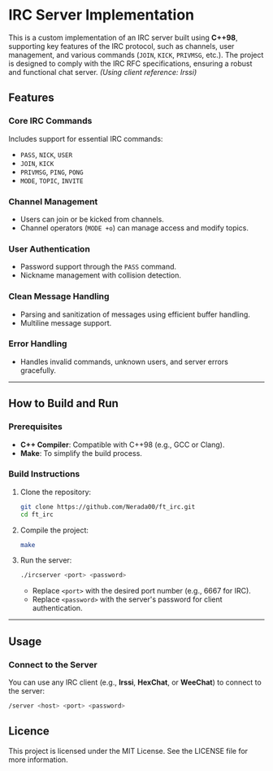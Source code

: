 # IRC Server Implementation

This is a custom implementation of an IRC server built using **C++98**, supporting key features of the IRC protocol, such as channels, user management, and various commands (`JOIN`, `KICK`, `PRIVMSG`, etc.). The project is designed to comply with the IRC RFC specifications, ensuring a robust and functional chat server. *(Using client reference: Irssi)*

## Features

### Core IRC Commands
Includes support for essential IRC commands:
- `PASS`, `NICK`, `USER`
- `JOIN`, `KICK`
- `PRIVMSG`, `PING`, `PONG`
- `MODE`, `TOPIC`, `INVITE`

### Channel Management
- Users can join or be kicked from channels.
- Channel operators (`MODE +o`) can manage access and modify topics.

### User Authentication
- Password support through the `PASS` command.
- Nickname management with collision detection.

### Clean Message Handling
- Parsing and sanitization of messages using efficient buffer handling.
- Multiline message support.

### Error Handling
- Handles invalid commands, unknown users, and server errors gracefully.

---

## How to Build and Run

### Prerequisites
- **C++ Compiler**: Compatible with C++98 (e.g., GCC or Clang).
- **Make**: To simplify the build process.

### Build Instructions
1. Clone the repository:
    ```bash
    git clone https://github.com/Nerada00/ft_irc.git
    cd ft_irc
    ```

2. Compile the project:
    ```bash
    make
    ```

3. Run the server:
    ```bash
    ./ircserver <port> <password>
    ```
    - Replace `<port>` with the desired port number (e.g., 6667 for IRC).
    - Replace `<password>` with the server's password for client authentication.

---

## Usage

### Connect to the Server
You can use any IRC client (e.g., **Irssi**, **HexChat**, or **WeeChat**) to connect to the server:

```bash
/server <host> <port> <password>
```


## Licence

This project is licensed under the MIT License. See the LICENSE file for more information.

